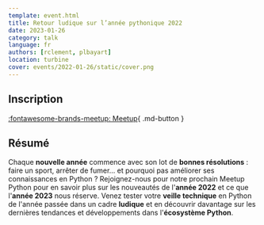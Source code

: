 ```yaml
---
template: event.html
title: Retour ludique sur l’année pythonique 2022
date: 2023-01-26
category: talk
language: fr
authors: [rclement, plbayart]
location: turbine
cover: events/2022-01-26/static/cover.png
---
```


## Inscription

[:fontawesome-brands-meetup: Meetup](https://www.meetup.com/fr-FR/groupe-dutilisateurs-python-grenoble/events/290611810/){ .md-button }

## Résumé

Chaque **nouvelle année** commence avec son lot de **bonnes résolutions** : faire un sport, arrêter de fumer… et pourquoi pas améliorer ses connaissances en Python ?
Rejoignez-nous pour notre prochain Meetup Python pour en savoir plus sur les nouveautés de l'**année 2022** et ce que l'**année 2023** nous réserve. Venez tester votre **veille technique** en Python de l'année passée dans un cadre **ludique** et en découvrir davantage sur les dernières tendances et développements dans l'**écosystème Python**.